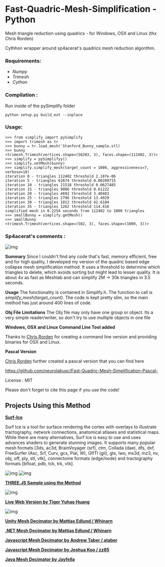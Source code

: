 # Fast-Quadric-Mesh-Simplification - Python 

Mesh triangle reduction using quadrics - for Windows, OSX and Linux (thx Chris Rorden)

Cythhon wrapper around sp4acerat's quadrics mesh reduction algorithm. 

### Requirements: 
- *Numpy*
- *Trimesh*
- *Cython*

### Compilation :
Run inside of the pySimplify folder 
``` 
python setup.py build_ext --inplace
```

### Usage:
```
>>> from simplify import pySimplify
>>> import trimesh as tr
>>> bunny = tr.load_mesh('Stanford_Bunny_sample.stl)
>>> bunny
<trimesh.Trimesh(vertices.shape=(56203, 3), faces.shape=(112402, 3))>
>>> simplify = pySimplifyy()
>>> simplify.setMesh(bunny)
>>> simplify.simplify_mesh(target_count = 1000, aggressiveness=7, verbose=10)
iteration 0 - triangles 112402 threshold 2.187e-06
iteration 5 - triangles 62674 threshold 0.00209715
iteration 10 - triangles 21518 threshold 0.0627485
iteration 15 - triangles 9086 threshold 0.61222
iteration 20 - triangles 4692 threshold 3.40483
iteration 25 - triangles 2796 threshold 13.4929
iteration 30 - triangles 1812 threshold 42.6184
iteration 35 - triangles 1262 threshold 114.416
simplified mesh in 0.2254 seconds from 112402 to 1000 triangles
>>> smallBunny = simplify.getMesh()
>>> smallBunny
<trimesh.Trimesh(vertices.shape=(502, 3), faces.shape=(1000, 3))>
```


### Sp4acerat's comments :

![img](https://github.com/sp4cerat/Fast-Quadric-Mesh-Simplification/blob/master/screenshot.png?raw=true)

**Summary** Since I couldn't find any code that's fast, memory efficient, free and for high quality, I developed my version of the quadric based edge collapse mesh simplification method. It uses a threshold to determine which triangles to delete, which avoids sorting but might lead to lesser quality. It is about 4x as fast as Meshlab and can simplify 2M -> 30k triangles in 3.5 seconds.

**Usage** The functionality is contained in Simplify.h. The function to call is *simplify_mesh(target_count)*. The code is kept pretty slim, so the main method has just around 400 lines of code. 

**Obj File Limitations** The Obj file may only have one group or object. Its a very simple reader/writer, so don't try to use multiple objects in one file

**Windows, OSX and Linux Command Line Tool added**

Thanks to [Chris Rorden](https://github.com/neurolabusc) for creating a command line version and providing binaries for OSX and Linux.

**Pascal Version**

[Chris Rorden](https://github.com/neurolabusc) further created a pascal version that you can find here

https://github.com/neurolabusc/Fast-Quadric-Mesh-Simplification-Pascal-

License : MIT

Please don't forget to cite this page if you use the code!

## Projects Using this Method

**[Surf-Ice](http://www.mccauslandcenter.sc.edu/crnl/)**

Surf Ice is a tool for surface rendering the cortex with overlays to illustrate tractography, network connections, anatomical atlases and statistical maps. While there are many alternatives, Surf Ice is easy to use and uses advances shaders to generate stunning images. It supports many popular mesh formats [3ds, ac3d, BrainVoyager (srf), ctm, Collada (dae), dfs, dxf, FreeSurfer (Asc, Srf, Curv, gcs, Pial, W), GIfTI (gii), gts, lwo, ms3d, mz3, nv, obj, off, ply, stl, vtk], connectome formats (edge/node) and tractography formats [bfloat, pdb, tck, trk, vtk].

![img](https://www.nitrc.org/plugins/mwiki/images/thumb/1/17/Surfice%3ASimplify.jpg/180px-Surfice%3ASimplify.jpg)
![img](https://www.nitrc.org/plugins/mwiki/images/thumb/8/8e/Surfice%3AAmbientOcclusion.jpg/180px-Surfice%3AAmbientOcclusion.jpg)

**[THREE.JS Sample using the Method](https://cdn.rawgit.com/timknip/mesh-decimate/afe5339/examples/three.js/index.html)**

![img](https://i.imgur.com/qhHFxq4.png)

**[Live Web Version by 
Tiger Yuhao Huang](https://myminifactory.github.io/Fast-Quadric-Mesh-Simplification/)**

![img](https://i.imgur.com/N5e2U9u.png)

**[ Unity Mesh Decimator by Mattias Edlund / Whinarn](https://github.com/Whinarn/UnityMeshSimplifier)**

**[ .NET Mesh Decimator by Mattias Edlund / Whinarn](https://github.com/Whinarn/MeshDecimator)**

**[ Javascript Mesh Decimator by Andrew Taber / ataber](https://github.com/ataber/mesh-simplify)**

**[ Javascript Mesh Decimator by Joshua Koo / zz85](https://gist.github.com/zz85/a317597912d68cf046558006d7647381)**

**[ Java Mesh Decimator by Jayfella](https://hub.jmonkeyengine.org/t/isosurface-mesh-simplifier/41046)**

